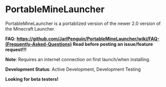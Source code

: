 # PortableMineLauncher
PortableMineLauncher is a portablized version of the newer 2.0 version of the Minecraft Launcher.

**FAQ: https://github.com/JarlPenguin/PortableMineLauncher/wiki/FAQ-(Frequently-Asked-Questions) Read before posting an issue/feature request!!!**

<strong>Note</strong>: Requires an internet connection on first launch/when installing.

<strong>Development Status</strong>: Active Development, Development Testing

<strong>Looking for beta testers!</strong>
